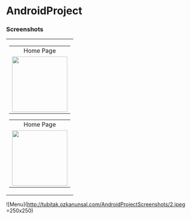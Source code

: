 # AndroidProject

### Screenshots
  <table>
    <tr>
      <td>
        <table>
  <tr>
    <td style="text-align:center">Home Page</td>
  </tr>
  <tr>
    <td>
<img src="http://tubitak.ozkanunsal.com/AndroidProjectScreenshots/1.jpeg" width="150">
    </td>
  </tr>
    </tr>
  </table>
  
  <table>
  <tr>
    <td style="text-align:center">Home Page</td>
  </tr>
  <tr>
    <td>
<img src="http://tubitak.ozkanunsal.com/AndroidProjectScreenshots/1.jpeg" width="150">
    </td>
  </tr>
    </tr>
  </table>
    </td>
  
  </table>



![Menu](http://tubitak.ozkanunsal.com/AndroidProjectScreenshots/2.jpeg =250x250)

